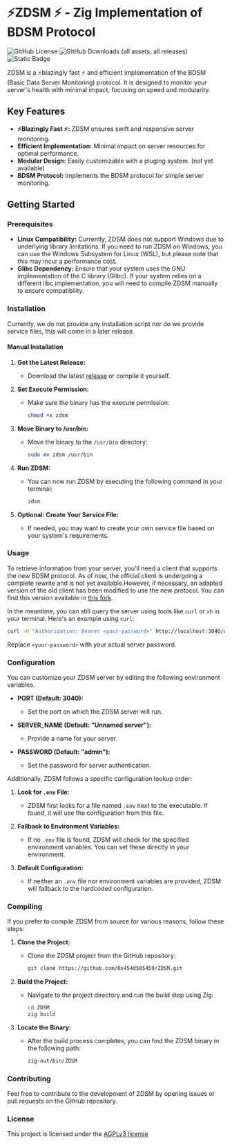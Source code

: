 # ⚡ZDSM ⚡ - Zig Implementation of BDSM Protocol

![GitHub License](https://img.shields.io/github/license/0x454d505459/ZDSM)
![GitHub Downloads (all assets, all releases)](https://img.shields.io/github/downloads/0x454d505459/ZDSM/total)
![Static Badge](https://img.shields.io/badge/language-Zig-F7A41D)

ZDSM is a ⚡blazingly fast ⚡ and efficient implementation of the BDSM (Basic Data Server Monitoring) protocol. It is designed to monitor your server's health with minimal impact, focusing on speed and modularity.

## Key Features

- **⚡Blazingly Fast ⚡:** ZDSM ensures swift and responsive server monitoring.
- **Efficient Implementation:** Minimal impact on server resources for optimal performance.
- **Modular Design:** Easily customizable with a pluging system. (not yet available)
- **BDSM Protocol:** Implements the BDSM protocol for simple server monitoring.

## Getting Started

### Prerequisites

- **Linux Compatibility:** Currently, ZDSM does not support Windows due to underlying library limitations. If you need to run ZDSM on Windows, you can use the Windows Subsystem for Linux (WSL), but please note that this may incur a performance cost.
- **Glibc Dependency:** Ensure that your system uses the GNU implementation of the C library (Glibc). If your system relies on a different libc implementation, you will need to compile ZDSM manually to ensure compatibility.

### Installation

Currently, we do not provide any installation script nor do we provide service files, this will come in a later release.

#### Manual Installation

1. **Get the Latest Release:**
   - Download the latest [release](https://github.com/0x454d505459/ZDSM/releases) or compile it yourself.

2. **Set Execute Permission:**
   - Make sure the binary has the execute permission:
     ```bash
     chmod +x zdsm
     ```

3. **Move Binary to /usr/bin:**
   - Move the binary to the `/usr/bin` directory:
     ```bash
     sudo mv zdsm /usr/bin
     ```

4. **Run ZDSM:**
   - You can now run ZDSM by executing the following command in your terminal:
     ```bash
     zdsm
     ```

5. **Optional: Create Your Service File:**
   - If needed, you may want to create your own service file based on your system's requirements.

### Usage

To retrieve information from your server, you'll need a client that supports the new BDSM protocol. As of now, the official client is undergoing a complete rewrite and is not yet available.However, if necessary, an adapted version of the old client has been modified to use the new protocol. You can find this version available in [this fork](https://github.com/0x454d505459/bdsm-client-v1.5/).

In the meantime, you can still query the server using tools like `curl` or `xh` in your terminal. Here's an example using `curl`:

```bash
curl -H "Authorization: Bearer <your-password>" http://localhost:3040/api
```
Replace `<your-password>` with your actual server password.

### Configuration

You can customize your ZDSM server by editing the following environment variables.

- **PORT (Default: 3040):**
  - Set the port on which the ZDSM server will run.

- **SERVER_NAME (Default: "Unnamed server"):**
  - Provide a name for your server.

- **PASSWORD (Default: "admin"):**
  - Set the password for server authentication.

Additionally, ZDSM follows a specific configuration lookup order:

1. **Look for `.env` File:**
   - ZDSM first looks for a file named `.env` next to the executable. If found, it will use the configuration from this file.

2. **Fallback to Environment Variables:**
   - If no `.env` file is found, ZDSM will check for the specified environment variables. You can set these directly in your environment.

3. **Default Configuration:**
   - If neither an `.env` file nor environment variables are provided, ZDSM will fallback to the hardcoded configuration.

### Compiling

If you prefer to compile ZDSM from source for various reasons, follow these steps:

1. **Clone the Project:**
   - Clone the ZDSM project from the GitHub repository:
     ```bash
     git clone https://github.com/0x454d505459/ZDSM.git
     ```

2. **Build the Project:**
   - Navigate to the project directory and run the build step using Zig:
     ```bash
     cd ZDSM
     zig build
     ```

3. **Locate the Binary:**
   - After the build process completes, you can find the ZDSM binary in the following path:
     ```bash
     zig-out/bin/ZDSM
     ```

### Contributing

Feel free to contribute to the development of ZDSM by opening issues or pull requests on the GitHub repository.

### License

This project is licensed under the [AGPLv3 license](https://github.com/0x454d505459/ZDSM/blob/main/LICENSE) 
